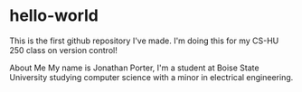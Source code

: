 # hello-world
This is the first github repository I've made. I'm doing this for my CS-HU 250 class on version control!

About Me
My name is Jonathan Porter, I'm a student at Boise State University studying computer science with a minor in electrical engineering.
